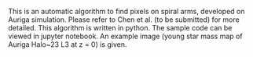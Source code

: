 This is an automatic algorithm to find pixels on spiral arms, developed on Auriga simulation. 
Please refer to Chen et al. (to be submitted) for more detailed.
This algorithm is written in python. 
The sample code can be viewed in jupyter notebook.
An example image (young star mass map of Auriga Halo~23 L3 at z = 0) is given.
